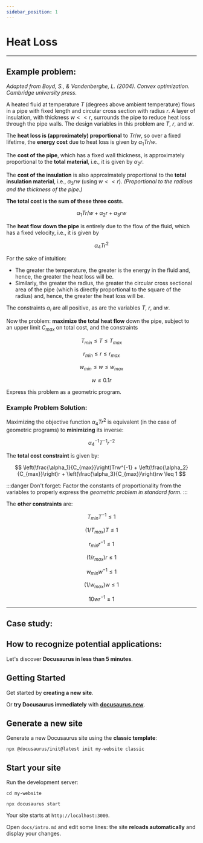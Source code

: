 ```yaml
---
sidebar_position: 1
---
```


# Heat Loss

---

## Example problem:

_Adapted from Boyd, S., & Vandenberghe, L. (2004). Convex optimization. Cambridge university press._

A heated fluid at temperature $T$ (degrees above ambient temperature) flows in a pipe with fixed length and circular cross section with radius $r$. A layer of insulation, with thickness $w<<r$, surrounds the pipe to reduce heat loss through the pipe walls. The design variables in this problem are $T$, $r$, and $w$.

The **heat loss is (approximately) proportional** to $Tr/w$, so over a fixed lifetime, the **energy cost** due to heat loss is given by $\alpha_1 Tr/w$.

The **cost of the pipe**, which has a fixed wall thickness, is approximately proportional to the **total material**, i.e., it is given by $\alpha_2 r$.

The **cost of the insulation** is also approximately proportional to the **total insulation material**, i.e., $\alpha_3 rw$ (using $w<<r$). _(Proportional to the radious and the thickness of the pipe.)_

**The total cost is the sum of these three costs.**

$$
\alpha_1 Tr/w + \alpha_2 r + \alpha_3 rw
$$

The **heat flow down the pipe** is entirely due to the flow of the fluid, which has a fixed velocity, i.e., it is given by

$$
 \alpha_4 Tr^2
$$

For the sake of intuition:

- The greater the temperature, the greater is the energy in the fluid and, hence, the greater the heat loss will be.
- Similarly, the greater the radius, the greater the circular cross sectional area of the pipe (which is directly proportional to the square of the radius) and, hence, the greater the heat loss will be.

The constraints $\alpha_i$ are all positive, as are the variables $T$, $r$, and $w$.

Now the problem: **maximize the total heat flow** down the pipe, subject to an upper limit $C_{max}$ on total cost, and the constraints

$$
T_{min} \leq T \leq T_{max}
$$

$$
r_{min} \leq r \leq r_{max}
$$

$$
w_{min} \leq w \leq w_{max}
$$

$$
w \leq 0.1r
$$

Express this problem as a geometric program.

### Example Problem Solution:

Maximizing the objective function $\alpha_4 Tr^2$ is equivalent (in the case of geometric programs) to **minimizing** its inverse:

$$
\alpha_4^{-1} T^{-1} r^{-2}
$$

The **total cost constraint** is given by:

$$
\left(\frac{\alpha_1}{C_{max}}\right)Trw^{-1} + \left(\frac{\alpha_2}{C_{max}}\right)r + \left(\frac{\alpha_3}{C_{max}}\right)rw \leq 1
$$

:::danger Don't forget:
Factor the constants of proportionality from the variables to properly express the _geometric problem in standard form_.
:::

The **other constraints** are:

$$
T_{min}T^{-1} \leq 1
$$

$$
(1/T_{max})T\leq 1
$$

$$
r_{min}r^{-1} \leq 1
$$

$$
(1/r_{max})r \leq 1
$$

$$
w_{min}w^{-1} \leq 1
$$

$$
(1/w_{max})w \leq 1
$$

$$
10wr^{-1}\leq 1
$$

---

## Case study:

## How to recognize potential applications:

Let's discover **Docusaurus in less than 5 minutes**.

## Getting Started

Get started by **creating a new site**.

Or **try Docusaurus immediately** with **[docusaurus.new](https://docusaurus.new)**.

## Generate a new site

Generate a new Docusaurus site using the **classic template**:

```shell
npx @docusaurus/init@latest init my-website classic
```

## Start your site

Run the development server:

```shell
cd my-website

npx docusaurus start
```

Your site starts at `http://localhost:3000`.

Open `docs/intro.md` and edit some lines: the site **reloads automatically** and display your changes.
